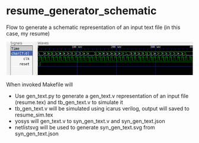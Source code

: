 # resume\_generator\_schematic

Flow to generate a schematic representation of an input text file (in this case, my resume) 

![Simulation output](./resume_sim_waves.png)

When invoked Makefile will 

  * Use gen\_text.py to generate a gen\_text.v representation of an input file (resume.tex)
    and tb\_gen\_text.v to simulate it 
  * tb\_gen\_text.v will be simulated using icarus verilog, output will saved to resume\_sim.tex  
  * yosys will gen\_text.v to syn\_gen\_text.v and syn\_gen\_text.json
  * netlistsvg will be used to generate syn\_gen\_text.svg from syn\_gen\_text.json

